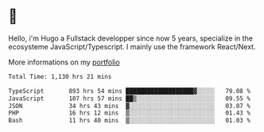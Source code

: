 # 👋 

Hello, i'm Hugo a Fullstack developper since now 5 years, specialize in the ecosysteme JavaScript/Typescript. I mainly use the framework React/Next.

More informations on my [portfolio](https://hcampos.fr)

<!--START_SECTION:waka-->

```txt
Total Time: 1,130 hrs 21 mins

TypeScript       893 hrs 54 mins ███████████████████▓░░░░░   79.08 %
JavaScript       107 hrs 57 mins ██▒░░░░░░░░░░░░░░░░░░░░░░   09.55 %
JSON             34 hrs 43 mins  ▓░░░░░░░░░░░░░░░░░░░░░░░░   03.07 %
PHP              16 hrs 12 mins  ▒░░░░░░░░░░░░░░░░░░░░░░░░   01.43 %
Bash             11 hrs 40 mins  ▒░░░░░░░░░░░░░░░░░░░░░░░░   01.03 %
```

<!--END_SECTION:waka-->
